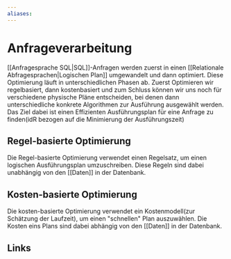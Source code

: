 ```yaml
---
aliases: 
---
```

# Anfrageverarbeitung 
[[Anfragesprache SQL|SQL]]-Anfragen werden zuerst in einen [[Relationale Abfragesprachen|Logischen Plan]] umgewandelt und dann optimiert. Diese Optimierung läuft in unterschiedlichen Phasen ab. 
Zuerst Optimieren wir regelbasiert, dann kostenbasiert und zum Schluss können wir uns noch für verschiedene physische Pläne entscheiden, bei denen dann unterschiedliche konkrete Algorithmen zur Ausführung ausgewählt werden.
Das Ziel dabei ist einen Effizienten Ausführungsplan für eine Anfrage zu finden(idR bezogen auf die Minimierung der Ausführungszeit)
## Regel-basierte Optimierung
Die Regel-basierte Optimierung verwendet einen Regelsatz, um einen logischen Ausführungsplan umzuschreiben. Diese Regeln sind dabei unabhängig von den [[Daten]] in der Datenbank.
## Kosten-basierte Optimierung
Die kosten-basierte Optimierung verwendet ein Kostenmodell(zur Schätzung der Laufzeit), um einen "schnellen" Plan auszuwählen. Die Kosten eins Plans sind dabei abhängig von den [[Daten]] in der Datenbank.
## Links